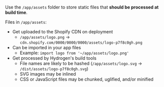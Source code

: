 Use the `/app/assets` folder to store static files that **should be processed at build time**.

Files in `/app/assets`:
- Get uploaded to the Shopify CDN on deployment
  - `/app/assets/logo.png` → `cdn.shopify.com/0000/0000/0000/assets/logo-p7f8c0gh.png`
- Can be imported in your app files
  - Example: `import logo from '~/app/assets/logo.png'`
- Get processed by Hydrogen's build tools
  - File names are likely to be hashed (`/app/assets/logo.svg` -> `/dist/assets/logo-p7f8c0gh.svg`)
  - SVG images may be inlined
  - CSS or JavaScript files may be chunked, uglified, and/or minified
